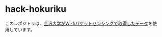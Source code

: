 # hack-hokuriku

このレポジトリは、[金沢大学がWi-fiパケットセンシングで取得したデータ](https://github.com/hokuriku-inbound-kanko/mac-address/tree/main)を使用しています。
